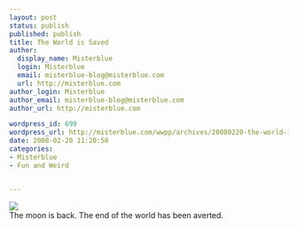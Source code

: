 ```yaml
---
layout: post
status: publish
published: publish
title: The World is Saved
author:
  display_name: Misterblue
  login: Misterblue
  email: misterblue-blog@misterblue.com
  url: http://misterblue.com
author_login: Misterblue
author_email: misterblue-blog@misterblue.com
author_url: http://misterblue.com

wordpress_id: 699
wordpress_url: http://misterblue.com/wwpp/archives/20080220-the-world-is-saved
date: 2008-02-20 11:20:58
categories:
- Misterblue
- Fun and Weird


---
```

<div class="g2image_float_left"><a href="/images/oldimages/IMG_1392.jpg"><img src="/images/oldimages/thumb/IMG_1392.jpg" class="oldImageThumb"/></a></div>The moon is back. The end of the world has been averted. 
